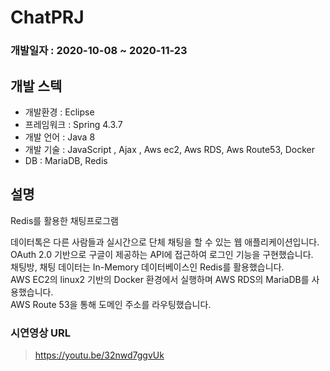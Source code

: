 # ChatPRJ
 
### 개발일자 : 2020-10-08 ~ 2020-11-23    
## 개발 스텍  

  - 개발환경 : Eclipse
  - 프레임워크 : Spring 4.3.7
  - 개발 언어 : Java 8
  - 개발 기술 : JavaScript , Ajax , Aws ec2, Aws RDS, Aws Route53, Docker
  - DB : MariaDB, Redis
  
## 설명  
Redis를 활용한 채팅프로그램

데이터톡은 다른 사람들과 실시간으로 단체 채팅을 할 수 있는 웹 애플리케이션입니다. <br/>
OAuth 2.0 기반으로 구글이 제공하는 API에 접근하여 로그인 기능을 구현했습니다. <br/>
채팅방, 채팅 데이터는 In-Memory 데이터베이스인 Redis를 활용했습니다. <br/> 
AWS EC2의 linux2 기반의 Docker 환경에서 실행하며 AWS RDS의 MariaDB를 사용했습니다. <br/>
AWS Route 53을 통해 도메인 주소를 라우팅했습니다. <br/>

### 시연영상 URL
> https://youtu.be/32nwd7ggvUk


